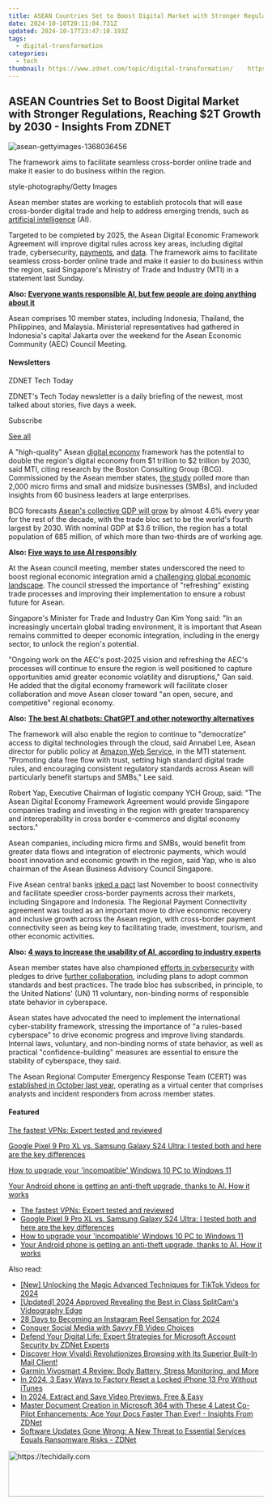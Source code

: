 ```yaml
---
title: ASEAN Countries Set to Boost Digital Market with Stronger Regulations, Reaching $2T Growth by 2030 - Insights From ZDNET
date: 2024-10-10T20:11:04.731Z
updated: 2024-10-17T23:47:10.193Z
tags:
  - digital-transformation
categories:
  - tech
thumbnail: https://www.zdnet.com/topic/digital-transformation/    https://www.zdnet.com/a/img/resize/961aad22028b3216044f8a0568111d088d40cc78/2023/09/05/4d64aae9-37ba-46b7-b06e-f390ff1c7ed1/asean-gettyimages-1368036456.jpg?width=170&height=128&fit=crop&auto=webp
---
```


## ASEAN Countries Set to Boost Digital Market with Stronger Regulations, Reaching $2T Growth by 2030 - Insights From ZDNET

![asean-gettyimages-1368036456](https://www.zdnet.com/a/img/resize/2dd9df5c681a1b66091bee72ae8b36a1f9036868/2023/09/05/4d64aae9-37ba-46b7-b06e-f390ff1c7ed1/asean-gettyimages-1368036456.jpg?auto=webp&width=1280)

The framework aims to facilitate seamless cross-border online trade and make it easier to do business within the region.

style-photography/Getty Images

Asean member states are working to establish protocols that will ease cross-border digital trade and help to address emerging trends, such as [artificial intelligence](https://www.zdnet.com/article/what-is-ai-heres-everything-you-need-to-know-about-artificial-intelligence/) (AI). 

Targeted to be completed by 2025, the Asean Digital Economic Framework Agreement will improve digital rules across key areas, including digital trade, cybersecurity, [payments](https://www.zdnet.com/finance/banking/five-asean-nations-ink-pact-to-ease-cross-border-payments/), and [data](https://www.zdnet.com/article/data-will-play-key-role-in-sustaining-sea-digital-economy-growth/). The framework aims to facilitate seamless cross-border online trade and make it easier to do business within the region, said Singapore's Ministry of Trade and Industry (MTI) in a statement last Sunday. 

**Also: [Everyone wants responsible AI, but few people are doing anything about it](https://www.zdnet.com/article/everyone-wants-responsible-ai-but-few-people-are-doing-anything-about-it/)**

Asean comprises 10 member states, including Indonesia, Thailand, the Philippines, and Malaysia. Ministerial representatives had gathered in Indonesia's capital Jakarta over the weekend for the Asean Economic Community (AEC) Council Meeting. 

#### Newsletters

ZDNET Tech Today

ZDNET's Tech Today newsletter is a daily briefing of the newest, most talked about stories, five days a week.

 Subscribe

[See all](https://www.zdnet.com/newsletters/)

A "high-quality" Asean [digital economy](https://www.zdnet.com/article/digital-transformation-in-2022-and-beyond-these-are-the-key-trends/) framework has the potential to double the region's digital economy from $1 trillion to $2 trillion by 2030, said MTI, citing research by the Boston Consulting Group (BCG). Commissioned by the Asean member states, [the study](https://asean.org/asean-defa-study-projects-digital-economy-leap-to-us2tn-by-2030/) polled more than 2,000 micro firms and small and midsize businesses (SMBs), and included insights from 60 business leaders at large enterprises. 

BCG forecasts [Asean's collective GDP will grow](https://www.bcg.com/publications/2023/asean-free-trade-advantage-to-power-ahead) by almost 4.6% every year for the rest of the decade, with the trade bloc set to be the world's fourth largest by 2030\. With nominal GDP at $3.6 trillion, the region has a total population of 685 million, of which more than two-thirds are of working age. 

**Also: [Five ways to use AI responsibly](https://www.zdnet.com/article/five-ways-to-use-ai-responsibly/)**

At the Asean council meeting, member states underscored the need to boost regional economic integration amid a [challenging global economic landscape](https://www.zdnet.com/article/tech-spending-is-still-going-up-just-heres-where-the-money-is-going/). The council stressed the importance of "refreshing" existing trade processes and improving their implementation to ensure a robust future for Asean. 

Singapore's Minister for Trade and Industry Gan Kim Yong said: "In an increasingly uncertain global trading environment, it is important that Asean remains committed to deeper economic integration, including in the energy sector, to unlock the region's potential. 

"Ongoing work on the AEC's post-2025 vision and refreshing the AEC's processes will continue to ensure the region is well positioned to capture opportunities amid greater economic volatility and disruptions," Gan said. He added that the digital economy framework will facilitate closer collaboration and move Asean closer toward "an open, secure, and competitive" regional economy. 

**Also:** [**The best AI chatbots: ChatGPT and other noteworthy alternatives**](https://www.zdnet.com/article/best-ai-chatbot/)

The framework will also enable the region to continue to "democratize" access to digital technologies through the cloud, said Annabel Lee, Asean director for public policy at [Amazon Web Service](https://www.zdnet.com/article/aws-unveils-local-cloud-zones-for-exclusive-customer-use/), in the MTI statement. "Promoting data free flow with trust, setting high standard digital trade rules, and encouraging consistent regulatory standards across Asean will particularly benefit startups and SMBs," Lee said.

Robert Yap, Executive Chairman of logistic company YCH Group, said: "The Asean Digital Economy Framework Agreement would provide Singapore companies trading and investing in the region with greater transparency and interoperability in cross border e-commerce and digital economy sectors." 

Asean companies, including micro firms and SMBs, would benefit from greater data flows and integration of electronic payments, which would boost innovation and economic growth in the region, said Yap, who is also chairman of the Asean Business Advisory Council Singapore. 

Five Asean central banks [inked a pact](https://www.zdnet.com/finance/banking/five-asean-nations-ink-pact-to-ease-cross-border-payments/) last November to boost connectivity and facilitate speedier cross-border payments across their markets, including Singapore and Indonesia. The Regional Payment Connectivity agreement was touted as an important move to drive economic recovery and inclusive growth across the Asean region, with cross-border payment connectivity seen as being key to facilitating trade, investment, tourism, and other economic activities. 

**Also: [4 ways to increase the usability of AI, according to industry experts](https://www.zdnet.com/article/4-ways-to-increase-the-usability-of-ai-according-to-industry-experts/)**

Asean member states have also championed [efforts in cybersecurity](https://www.zdnet.com/article/asean-champions-regional-efforts-in-cybersecurity-urges-international-participation/) with pledges to drive [further collaboration](https://www.zdnet.com/article/asean-countries-to-establish-framework-for-cybersecurity-collaboration/), including plans to adopt common standards and best practices. The trade bloc has subscribed, in principle, to the United Nations' (UN) 11 voluntary, non-binding norms of responsible state behavior in cyberspace.

Asean states have advocated the need to implement the international cyber-stability framework, stressing the importance of "a rules-based cyberspace" to drive economic progress and improve living standards. Internal laws, voluntary, and non-binding norms of state behavior, as well as practical "confidence-building" measures are essential to ensure the stability of cyberspace, they said. 

The Asean Regional Computer Emergency Response Team (CERT) was [established in October last year](https://www.zdnet.com/article/singapore-champions-asean-cert-as-regions-cyber-armour/), operating as a virtual center that comprises analysts and incident responders from across member states. 

#### Featured

[The fastest VPNs: Expert tested and reviewed](https://www.zdnet.com/article/fastest-vpn/ "The fastest VPNs: Expert tested and reviewed")

[Google Pixel 9 Pro XL vs. Samsung Galaxy S24 Ultra: I tested both and here are the key differences](https://www.zdnet.com/article/google-pixel-9-pro-xl-vs-samsung-galaxy-s24-ultra/ "Google Pixel 9 Pro XL vs. Samsung Galaxy S24 Ultra: I tested both and here are the key differences")

[How to upgrade your 'incompatible' Windows 10 PC to Windows 11](https://www.zdnet.com/article/how-to-upgrade-your-incompatible-windows-10-pc-to-windows-11/ "How to upgrade your 'incompatible' Windows 10 PC to Windows 11")

[Your Android phone is getting an anti-theft upgrade, thanks to AI. How it works](https://www.zdnet.com/article/your-android-phone-is-getting-an-anti-theft-upgrade-thanks-to-ai-how-it-works/ "Your Android phone is getting an anti-theft upgrade, thanks to AI. How it works")

* [The fastest VPNs: Expert tested and reviewed](https://www.zdnet.com/article/fastest-vpn/ "The fastest VPNs: Expert tested and reviewed")
* [Google Pixel 9 Pro XL vs. Samsung Galaxy S24 Ultra: I tested both and here are the key differences](https://www.zdnet.com/article/google-pixel-9-pro-xl-vs-samsung-galaxy-s24-ultra/ "Google Pixel 9 Pro XL vs. Samsung Galaxy S24 Ultra: I tested both and here are the key differences")
* [How to upgrade your 'incompatible' Windows 10 PC to Windows 11](https://www.zdnet.com/article/how-to-upgrade-your-incompatible-windows-10-pc-to-windows-11/ "How to upgrade your 'incompatible' Windows 10 PC to Windows 11")
* [Your Android phone is getting an anti-theft upgrade, thanks to AI. How it works](https://www.zdnet.com/article/your-android-phone-is-getting-an-anti-theft-upgrade-thanks-to-ai-how-it-works/ "Your Android phone is getting an anti-theft upgrade, thanks to AI. How it works")

<ins class="adsbygoogle"
     style="display:block"
     data-ad-format="autorelaxed"
     data-ad-client="ca-pub-7571918770474297"
     data-ad-slot="1223367746"></ins>

<ins class="adsbygoogle"
     style="display:block"
     data-ad-client="ca-pub-7571918770474297"
     data-ad-slot="8358498916"
     data-ad-format="auto"
     data-full-width-responsive="true"></ins>

<span class="atpl-alsoreadstyle">Also read:</span>
<div><ul>
<li><a href="https://article-knowledge.techidaily.com/new-unlocking-the-magic-advanced-techniques-for-tiktok-videos-for-2024/"><u>[New] Unlocking the Magic Advanced Techniques for TikTok Videos for 2024</u></a></li>
<li><a href="https://remote-screen-capture.techidaily.com/updated-2024-approved-revealing-the-best-in-class-splitcams-videography-edge/"><u>[Updated] 2024 Approved Revealing the Best in Class SplitCam's Videography Edge</u></a></li>
<li><a href="https://instagram-video-recordings.techidaily.com/28-days-to-becoming-an-instagram-reel-sensation-for-2024/"><u>28 Days to Becoming an Instagram Reel Sensation for 2024</u></a></li>
<li><a href="https://facebook-videos.techidaily.com/conquer-social-media-with-savvy-fb-video-choices/"><u>Conquer Social Media with Savvy FB Video Choices</u></a></li>
<li><a href="https://app-tips.techidaily.com/defend-your-digital-life-expert-strategies-for-microsoft-account-security-by-zdnet-experts/"><u>Defend Your Digital Life: Expert Strategies for Microsoft Account Security by ZDNet Experts</u></a></li>
<li><a href="https://app-tips.techidaily.com/discover-how-vivaldi-revolutionizes-browsing-with-its-superior-built-in-mail-client/"><u>Discover How Vivaldi Revolutionizes Browsing with Its Superior Built-In Mail Client!</u></a></li>
<li><a href="https://extra-resources.techidaily.com/garmin-vivosmart-4-review-body-battery-stress-monitoring-and-more/"><u>Garmin Vivosmart 4 Review: Body Battery, Stress Monitoring, and More</u></a></li>
<li><a href="https://ios-unlock.techidaily.com/in-2024-3-easy-ways-to-factory-reset-a-locked-iphone-13-pro-without-itunes-by-drfone-ios/"><u>In 2024, 3 Easy Ways to Factory Reset a Locked iPhone 13 Pro Without iTunes</u></a></li>
<li><a href="https://youtube-stream.techidaily.com/in-2024-extract-and-save-video-previews-free-and-easy/"><u>In 2024, Extract and Save Video Previews, Free & Easy</u></a></li>
<li><a href="https://app-tips.techidaily.com/master-document-creation-in-microsoft-364-with-these-4-latest-co-pilot-enhancements-ace-your-docs-faster-than-ever-insights-from-zdnet/"><u>Master Document Creation in Microsoft 364 with These 4 Latest Co-Pilot Enhancements: Ace Your Docs Faster Than Ever! - Insights From ZDNet</u></a></li>
<li><a href="https://app-tips.techidaily.com/software-updates-gone-wrong-a-new-threat-to-essential-services-equals-ransomware-risks-zdnet/"><u>Software Updates Gone Wrong: A New Threat to Essential Services Equals Ransomware Risks - ZDNet</u></a></li>
</ul></div>

<!-- affiliate ads begin -->
<a href="https://aligracehair.sjv.io/c/5597632/1915870/19272" target="_top" id="1915870">
  <img src="//a.impactradius-go.com/display-ad/19272-1915870" border="0" alt="https://techidaily.com" width="728" height="90"/>
</a>
<img height="0" width="0" src="https://aligracehair.sjv.io/i/5597632/1915870/19272" style="position:absolute;visibility:hidden;" border="0" />
<!-- affiliate ads end -->

